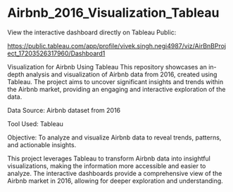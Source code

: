 # Airbnb_2016_Visualization_Tableau

View the interactive dashboard directly on Tableau Public:


https://public.tableau.com/app/profile/vivek.singh.negi4987/viz/AirBnBProject_17203526317960/Dashboard1


Visualization for Airbnb Using Tableau
This repository showcases an in-depth analysis and visualization of Airbnb data from 2016, created using Tableau. The project aims to uncover significant insights and trends within the Airbnb market, providing an engaging and interactive exploration of the data.


Data Source: Airbnb dataset from 2016

Tool Used: Tableau

Objective: To analyze and visualize Airbnb data to reveal trends, patterns, and actionable insights.


This project leverages Tableau to transform Airbnb data into insightful visualizations, making the information more accessible and easier to analyze. The interactive dashboards provide a comprehensive view of the Airbnb market in 2016, allowing for deeper exploration and understanding.
